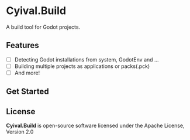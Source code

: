 # Cyival.Build

A build tool for Godot projects.

## Features

- [ ] Detecting Godot installations from system, GodotEnv and ...
- [ ] Building multiple projects as applications or packs(.pck)
- [ ] And more!

## Get Started

## License

**Cyival.Build** is open-source software licensed under the Apache License, Version 2.0